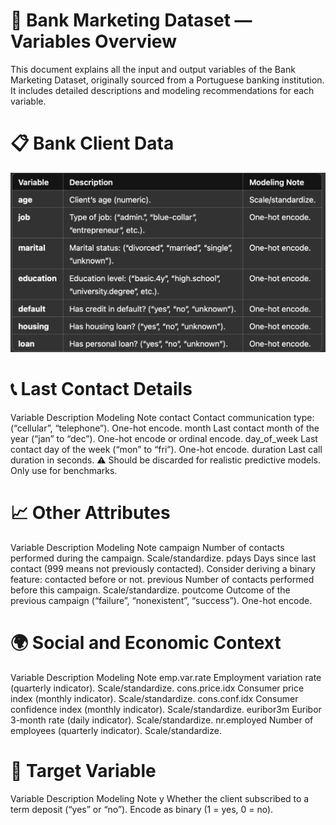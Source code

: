 
# 📄 Bank Marketing Dataset — Variables Overview

This document explains all the input and output variables of the Bank Marketing Dataset, originally sourced from a Portuguese banking institution.
It includes detailed descriptions and modeling recommendations for each variable.



# 📋 Bank Client Data  
 ![Alt Text](BankClientData.png)



# 📞 Last Contact Details

Variable	Description	Modeling Note
contact	Contact communication type: (“cellular”, “telephone”).	One-hot encode.
month	Last contact month of the year (“jan” to “dec”).	One-hot encode or ordinal encode.
day_of_week	Last contact day of the week (“mon” to “fri”).	One-hot encode.
duration	Last call duration in seconds.	⚠️ Should be discarded for realistic predictive models. Only use for benchmarks.



# 📈 Other Attributes

Variable	Description	Modeling Note
campaign	Number of contacts performed during the campaign.	Scale/standardize.
pdays	Days since last contact (999 means not previously contacted).	Consider deriving a binary feature: contacted before or not.
previous	Number of contacts performed before this campaign.	Scale/standardize.
poutcome	Outcome of the previous campaign (“failure”, “nonexistent”, “success”).	One-hot encode.



# 🌍 Social and Economic Context

Variable	Description	Modeling Note
emp.var.rate	Employment variation rate (quarterly indicator).	Scale/standardize.
cons.price.idx	Consumer price index (monthly indicator).	Scale/standardize.
cons.conf.idx	Consumer confidence index (monthly indicator).	Scale/standardize.
euribor3m	Euribor 3-month rate (daily indicator).	Scale/standardize.
nr.employed	Number of employees (quarterly indicator).	Scale/standardize.


# 🎯 Target Variable

Variable	Description	Modeling Note
y	Whether the client subscribed to a term deposit (“yes” or “no”).	Encode as binary (1 = yes, 0 = no).


